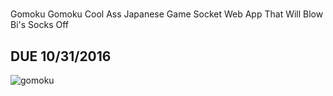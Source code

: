 #
Gomoku
Gomoku Cool Ass Japanese Game Socket Web App That Will Blow Bi's Socks Off

## DUE 10/31/2016

![gomoku](https://upload.wikimedia.org/wikipedia/commons/thumb/1/1e/Gomoku-game-1.svg/2000px-Gomoku-game-1.svg.png)
